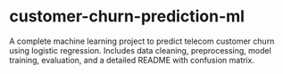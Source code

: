 # customer-churn-prediction-ml
A complete machine learning project to predict telecom customer churn using logistic regression. Includes data cleaning, preprocessing, model training, evaluation, and a detailed README with confusion matrix.
